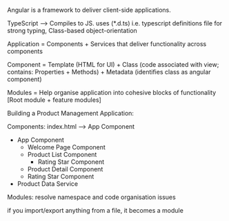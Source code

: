 Angular is a framework to deliver client-side applications.

TypeScript --> Compiles to JS. uses (*.d.ts) i.e. typescript definitions file for strong typing, Class-based object-orientation

Application = Components + Services that deliver functionality across components

Component = Template (HTML for UI) + Class (code associated with view; contains: Properties + Methods) + Metadata (identifies class as angular component)

Modules = Help organise application into cohesive blocks of functionality [Root module + feature modules]

Building a Product Management Application:

Components: index.html --> App Component

+ App Component
    - Welcome Page Component
    - Product List Component
        - Rating Star Component
    - Product Detail Component
    - Rating Star Component
+ Product Data Service

Modules: resolve namespace and code organisation issues

if you import/export anything from a file, it becomes a module
